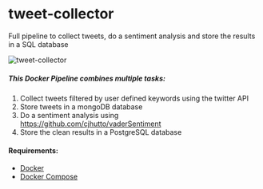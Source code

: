 # tweet-collector
Full pipeline to collect tweets, do a sentiment analysis and store the results in a SQL database

![tweet-collector](H:\Machine_Learning\Repos\OLI\tweet-collector\tweet-collector.png)

##### This Docker Pipeline combines multiple tasks:

1. Collect tweets filtered by user defined keywords using the twitter API
2. Store tweets in a mongoDB database
3. Do a sentiment analysis using https://github.com/cjhutto/vaderSentiment
4. Store the clean results in a PostgreSQL database



#### Requirements:

- [Docker](https://store.docker.com/search?type=edition&offering=community)
- [Docker Compose](https://docs.docker.com/compose/install/)